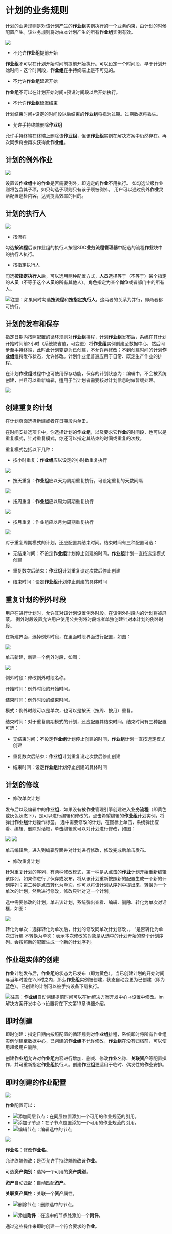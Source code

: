 # 计划的业务规则
计划的业务规则是对该计划产生的**作业组**实例执行的一个业务约束，由计划的时候配置产生。该业务规则将对由本计划产生的所有**作业组**实例有效。

![](./images/计划7.png)

* 不允许**作业组**提前开始 

**作业组**不可以在计划开始时间前提前开始执行。可以设定一个时间段，早于计划开始时间 - 这个时间段，**作业组**在手持终端上是不可见的。

* 不允许**作业组**延迟开始 

**作业组**不可以在计划开始时间+预设时间段以后开始执行。

* 不允许**作业组**延迟结束

计划结束时间+设定的时间段以后结束的**作业组**将视为过期。过期数据将丢失。 

* 允许手持终端删除**作业组**

允许手持终端在终端上删除该**作业组**，但该**作业组**实例在解决方案中仍然存在。再次同步将会再次获得此**作业组**。
## 计划的例外作业
![](./images/计划8.png)

设置该**作业组**中的**作业**是否需要例外，即选定的**作业**不用执行。 如勾选父级作业则将包含其子项，如只勾选子项则只有该子项被例外。 用户可以通过例外**作业**灵活配置巡检内容，达到提高效率的目的。
## 计划的执行人
![](./images/计划9.png)
* 按流程

 勾选**按流程**后该作业组的执行人按照SDC**业务流程管理器**中配选的流程**作业**块中的执行人执行。

* 按指定执行人 

勾选**按指定执行人**后，可以选用两种配置方式，**人员**选择等于（不等于）某个指定的**人员**（不等于这个**人员**的所有其他人）。角色指定为某个**岗位**或者部门中的所有人。

![](./images/注意.png)注意：如果同时勾选**按流程**和**按指定执行人**，这两者的关系为并行，即两者都可执行。

## 计划的发布和保存
指定日期内按照配置的循环规则对**作业组**排程，计划**作业组**发布后，系统在其计划开始时间前2小时（系统缺省值，可变更）将**作业组**实例创建至数据中心，然后同步至手持终端，此时此计划变更为已创建，不允许再修改；不到创建时间的计划**作业组**维持发布状态，允许修改。计划作业组普遍应用于日常、既定生产作业的排程。

在计划**作业组**过程中也可使用保存功能，保存的计划状态为：编辑中，不会被系统创建，并且可以重新编辑，适用于当计划者需要核对计划信息时做暂缓处理。

![](./images/计划10.png)

## 创建重复的计划
在计划页面选择新建或者在日期段内单击。

在时间安排选项卡中，你选择计划的**作业组**，以及要求它**作业**的时间段，也可以是重复模式，针对重复模式，你还可以指定其结束的时间或重复的次数。

重复模式包括以下几种：  
* 按小时重复：**作业组**应以设定的小时数重复执行 

![](./images/计划11.png)

* 按天重复：**作业组**应以天为周期重复执行，可设定重复的天数间隔

![](./images/计划12.png)

* 按周重复：**作业组**应以周为周期重复执行 

![](./images/计划13.png)

* 按月重复：作业组应以月为周期重复执行 

![](./images/计划14.png)

对于重复周期模式的计划，还应配置其结束时间。结束时间有三种配置可选：
* 无结束时间：不设定**作业组**计划停止创建的时间，**作业组**计划一直按选定模式创建 

* 重复数次后结束：**作业组**计划重复设定次数后停止创建 

* 结束时间：设定**作业组**计划停止创建的具体时间 

## 重复计划的例外时段
用户在进行计划时，允许其对该计划设置例外时段。在该例外时段内的计划将被屏蔽。 例外时段设置允许用户使用公共例外时段或者单独创建针对本计划的例外时段。

在新建界面，选择例外时段，在里面时段界面进行配置，如图：

![](./images/计划15.png)

单击新建，新建一个例外时段，如图：

![](./images/计划16.png)

例外时段：修改例外时段名称。

开始时间：例外时段的开始时间。

结束时间：例外时段的结束时间。

模式：例外时段可以是单次，也可以是按天（按周、按月）重复。

结束时间：对于重复周期模式的计划，还应配置其结束时间。结束时间有三种配置可选：
* 无结束时间：不设定**作业组**计划停止创建的时间，**作业组**计划一直按选定模式创建 

* 重复数次后结束：**作业组**计划重复设定次数后停止创建 

* 结束时间：设定**作业组**计划停止创建的具体时间 

## 计划的修改
* 修改单次计划

发布后以及编辑中的**作业组**，如果没有被**作业**管理引擎创建进入**业务流程**（即黄色或灰色状态下），是可以进行编辑和修改的。点击希望编辑的**作业组**计划实例，将弹出**作业组**计划操作标签。
选中需要修改的计划，在图标上单击，系统弹出查看、编辑、删除对话框，单击编辑就可以对计划进行修改，如图：

![](./images/计划17.png) ![](./images/计划18.png)

单击编辑后，进入到编辑界面并对计划进行修改，修改完成后单击发布。

* 修改重复计划

针对重复计划的序列，有两种修改模式，第一种是从点击的**作业**计划开始重新编辑该序列。如果你进行了保存或发布，将从该计划重新按照新的配置生成一个新的计划序列；第二种是点击转化为单次，你可以将该计划从序列中提出来，转换为一个单次的计划，然后进行修改，修改只针对这一个计划。

选中需要修改的计划，单击该计划，系统弹出查看、编辑、删除、转化为单次对话框，如图：

![](./images/计划19.png)

转化为单次：选择转化为单次后，计划的修改同单次计划修改，， “是否转化为单次进行编
不转换为单次：表示本次修改的对象是从选中的计划开始的整个计划序列。会按照新的配置生成一个新的计划序列。

## 作业组实体的创建
**作业**计划发布后，**作业组**的状态为已发布（即为黄色），当已创建计划的开始时间与当年时差在2小时之内，那么**作业组**实例被创建，状态自动变更为已创建（即为蓝色）。已创建的计划可以被手持设备下载执行。

![](./images/注意.png)注意：**作业组**自动创建提前时间可以在im解决方案开发中心→设置中修改。im解决方案开发中心→设置将在下文第13章详细介绍。

## 即时创建
即时创建：指定日期内按照配置的循环规则对**作业组**排程，系统即时将所有作业组实例创建至数据中心，已创建的**作业组**不允许修改，**作业组**在没有归档前，可以使用超级用户删除。

创建**作业组**允许对**作业组**内容进行增加、删减、修改**作业**名称、**关联资产**等配置操作，并可重新指定**作业组**执行人。创建**作业组**更适用于临时、偶发性的**作业**安排。

## 即时创建的作业配置
![](./images/计划20.png)

**作业**配置可以：
* ![](./images/图标1.png)添加同层节点：在同层位置添加一个可用的作业规范的引用。
* ![](./images/图标2.png)添加子节点：在子节点位置添加一个可用的作业规范的引用。
* ![](./images/图标3.png)编辑节点：编辑选中的节点

![](./images/计划21.png)

**作业名**：修改**作业名**。

允许终端修改：是否允许手持终端修改该**作业**。

可选**资产类别**：选择一个可用的**资产类别**。

**资产**自动匹配：自动匹配**资产**。

**关联资产属性**：关联一个**资产**属性。

* ![](./images/图标4.png)删除节点：删除选中的节点。

* ![](./images/图标5.png)添加**附件**：在选中的节点处添加一个**附件**。

通过这些操作来即时创建一个符合要求的**作业**。